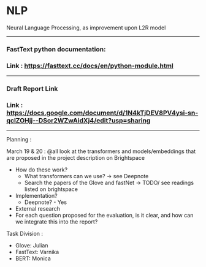 # NLP
Neural Language Processing, as improvement upon L2R model 

-------------------------
### FastText python documentation:
### Link : https://fasttext.cc/docs/en/python-module.html
-------------------------

### Draft Report Link
### Link : https://docs.google.com/document/d/1N4kTjDEV8PV4ysi-sn-qclZOHjj--DSor2WZwAidXj4/edit?usp=sharing
-------------------------

Planning :

March 19 & 20 : @all look at the transformers and models/embeddings that are proposed in the project description on Brightspace

- How do these work?
  - What transformers can we use? -> see Deepnote
  - Search the papers of the Glove and fastNet -> TODO/ see readings listed on brightspace
- Implementation?
  - Deepnote? - Yes
- External research 
- For each question proposed for the evaluation, is it clear, and how can we integrate this into the report?


Task Division :

- Glove: Julian
- FastText: Varnika
- BERT: Monica
